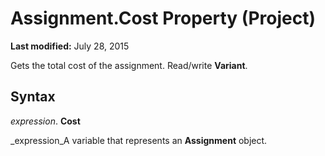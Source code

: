
# Assignment.Cost Property (Project)

 **Last modified:** July 28, 2015

Gets the total cost of the assignment. Read/write  **Variant**.

## Syntax

 _expression_. **Cost**

 _expression_A variable that represents an  **Assignment** object.

